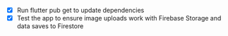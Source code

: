 - [x] Run flutter pub get to update dependencies
- [x] Test the app to ensure image uploads work with Firebase Storage and data saves to Firestore
